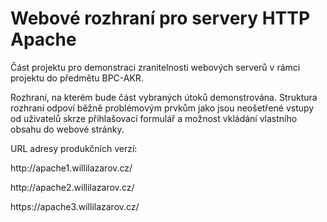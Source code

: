 <h1>Webové rozhraní pro servery HTTP Apache</h1>

<p>Část projektu pro demonstraci zranitelnosti webových serverů v rámci projektu do předmětu BPC-AKR.</p>

<p>Rozhraní, na kterém bude část vybraných útoků demonstrována. Struktura rozhraní odpoví běžně problémovým prvkům jako jsou neošetřené vstupy od uživatelů skrze přihlašovací formulář a možnost vkládání vlastního obsahu do webové stránky.</p>

<p>URL adresy produkčních verzí:</p>
<p>http://apache1.willilazarov.cz/</p>
<p>http://apache2.willilazarov.cz/</p>
<p>https://apache3.willilazarov.cz/</p>

